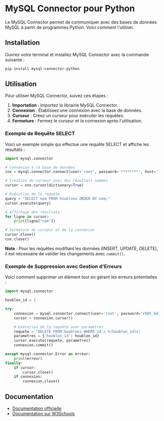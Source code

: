 # MySQL Connector pour Python

Le MySQL Connector permet de communiquer avec des bases de données MySQL à partir de programmes Python. Voici comment l'utiliser.

## Installation

Ouvrez votre terminal et installez MySQL Connector avec la commande suivante :

```bash
pip install mysql-connector-python
```

## Utilisation

Pour utiliser MySQL Connector, suivez ces étapes :

1. **Importation** : Importez la librairie MySQL Connector.
2. **Connexion** : Établissez une connexion avec la base de données.
3. **Curseur** : Créez un curseur pour exécuter les requêtes.
4. **Fermeture** : Fermez le curseur et la connexion après l'utilisation.

### Exemple de Requête SELECT

Voici un exemple simple qui effectue une requête SELECT et affiche les résultats :

```python title="select_exemple.py"
import mysql.connector

# Connexion à la base de données
cnx = mysql.connector.connect(user='root', password='********', host='localhost', database='bd2_ex10')

# Création du curseur avec des résultats nommés
cursor = cnx.cursor(dictionary=True)

# Exécution de la requête
query = "SELECT nom FROM houblons ORDER BY nom;"
cursor.execute(query)

# Affichage des résultats
for ligne in cursor:
    print(ligne["nom"])

# Fermeture du curseur et de la connexion
cursor.close()
cnx.close()
```

**Note** : Pour les requêtes modifiant les données (INSERT, UPDATE, DELETE), il est nécessaire de valider les changements avec `commit()`.

### Exemple de Suppression avec Gestion d'Erreurs

Voici comment supprimer un élément tout en gérant les erreurs potentielles :

```python title="delete_exemple.py"
import mysql.connector

houblon_id = 1

try:
    connexion = mysql.connector.connect(user='root', password='r00t_bd2', host='localhost', database='bd2_ex10')
    cursor = connexion.cursor()

    # Exécution de la requête avec paramètres
    requete = "DELETE FROM houblons WHERE id = %(houblon_id)s"
    parametres = {'houblon_id': houblon_id}
    cursor.execute(requete, parametres)
    connexion.commit()

except mysql.connector.Error as erreur:
    print(erreur)
finally:
    if cursor:
        cursor.close()
    if connexion:
        connexion.close()
```

## Documentation

- [Documentation officielle](https://dev.mysql.com/doc/connector-python/en/)
- [Documentation sur W3Schools](https://www.w3schools.com/python/python_mysql_getstarted.asp)
